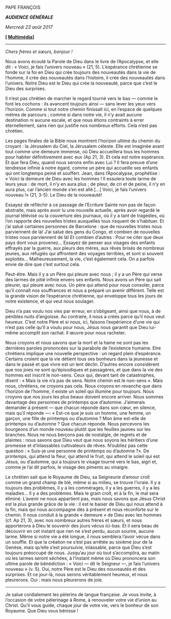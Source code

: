 PAPE FRANÇOIS

***AUDIENCE GÉNÉRALE***

*Mercredi 23 août 2017*

**[ [Multimédia](http://w2.vatican.va/content/francesco/fr/events/event.dir.html/content/vaticanevents/fr/2017/8/23/udienzagenerale.html)]**

* * *

*Chers frères et sœurs, bonjour !*

Nous avons écouté la Parole de Dieu dans le livre de l’Apocalypse, et elle dit : « Voici, je fais l’univers nouveau » (21, 5). L’espérance chrétienne se fonde sur la foi en Dieu qui crée toujours des nouveautés dans la vie de l’homme, il crée des nouveautés dans l’histoire, il crée des nouveautés dans l’univers. Notre Dieu est le Dieu qui crée la nouveauté, parce que c’est le Dieu des surprises.

Il n’est pas chrétien de marcher le regard tourné vers le bas — comme le font les cochons : ils avancent toujours ainsi — sans lever les yeux vers l’horizon. Comme si tout notre chemin finissait ici, en l’espace de quelques mètres de parcours ; comme si dans notre vie, il n’y avait aucune destination ni aucune escale, et que nous étions contraints à errer éternellement, sans rien qui justifie nos nombreux efforts. Cela n’est pas chrétien.

Les pages finales de la Bible nous montrent l’horizon ultime du chemin du croyant : la Jérusalem du Ciel, la Jérusalem céleste. Elle est imaginée avant tout comme une demeure immense, où Dieu accueillera tous les hommes pour habiter définitivement avec eux (Ap 21, 3). Et cela est notre espérance. Et que fera Dieu, quand nous serons enfin avec Lui ? Il fera preuve d’une tendresse infinie à notre égard, comme un père qui accueille ses enfants qui ont longtemps peiné et souffert. Jean, dans l’Apocalypse, prophétise : « Voici la demeure de Dieu avec les hommes ! Il essuiera toute larme de leurs yeux : de mort, il n’y en aura plus ; de pleur, de cri et de peine, il n’y en aura plus, car l’ancien monde s’en est allé [...] Voici, je fais l’univers nouveau !» (21, 3-5). Le Dieu de la nouveauté!

Essayez de réfléchir à ce passage de l’Ecriture Sainte non pas de façon abstraite, mais après avoir lu une nouvelle actuelle, après avoir regardé le journal télévisé ou la couverture des journaux, où il y a tant de tragédies, où l’on rapporte des nouvelles tristes auxquelles tous risquent de s’habituer. Et j’ai salué certaines personnes de Barcelone : que de nouvelles tristes nous parviennent de là! J’ai salué des gens du Congo, et combien de nouvelles tristes nous parviennent de là! Et combien d’autres : Pour ne citer que deux pays dont vous provenez... Essayez de penser aux visages des enfants effrayés par la guerre, aux pleurs des mères, aux rêves brisés de nombreux jeunes, aux réfugiés qui affrontent des voyages terribles, et sont si souvent exploités... Malheureusement, la vie, c’est également cela. On a parfois envie de dire que c’est surtout cela.

Peut-être. Mais il y a un Père qui pleure avec nous ; il y a un Père qui verse des larmes de pitié infinie envers ses enfants. Nous avons un Père qui sait pleurer, qui pleure avec nous. Un père qui attend pour nous consoler, parce qu’il connaît nos souffrances et nous a préparé un avenir différent. Telle est la grande vision de l’espérance chrétienne, qui enveloppe tous les jours de notre existence, et qui veut nous soulager.

Dieu n’a pas voulu nos vies par erreur, en s’obligeant, ainsi que nous, à de pénibles nuits d’angoisse. Au contraire, il nous a créés parce qu’il nous veut heureux. C’est notre Père et si nous, ici, faisons l’expérience d’une vie qui n’est pas celle qu’Il a voulu pour nous, Jésus nous garantit que Dieu lui-même accomplit son rachat. Il œuvre pour nous racheter.

Nous croyons et nous savons que la mort et la haine ne sont pas les dernières paroles prononcées sur la parabole de l’existence humaine. Etre chrétiens implique une nouvelle perspective : un regard plein d’espérance. Certains croient que la vie détient tous ses bonheurs dans la jeunesse et dans le passé et que vivre est un lent déclin. D’autres encore considèrent que nos joies ne sont qu’épisodiques et passagères, et que dans la vie des hommes est inscrit le non-sens. Ceux qui, devant tant de catastrophes, disent : « Mais la vie n’a pas de sens. Notre chemin est le non-sens ». Mais nous, chrétiens, ne croyons pas cela. Nous croyons en revanche que dans l’horizon de l’homme, il existe un soleil qui illumine pour toujours. Nous croyons que nos jours les plus beaux doivent encore arriver. Nous sommes davantage des personnes de printemps que d’automne. J’aimerais demander à présent — que chacun réponde dans son cœur, en silence, mais qu’il réponde —: « Est-ce que je suis un homme, une femme, un garçon, une fille de printemps ou d’automne ? Mon âme est-elle de printemps ou d’automne ? Que chacun réponde. Nous percevons les bourgeons d’un monde nouveau plutôt que les feuilles jaunies sur les branches. Nous ne nous berçons pas de nostalgie, de regrets et de plaintes : nous savons que Dieu veut que nous soyons les héritiers d’une promesse et d’inlassables cultivateurs de rêves. N’oubliez pas cette question : « Suis-je une personne de printemps ou d’automne ?». De printemps, qui attend la fleur, qui attend le fruit, qui attend le soleil qui est Jésus, ou d’automne, qui a toujours le visage tourné vers le bas, aigri et, comme je l’ai dit parfois, le visage des piments au vinaigre.

Le chrétien sait que le Royaume de Dieu, sa Seigneurie d’amour croît comme un grand champ de blé, même si au milieu, se trouve l’ivraie. Il y a toujours des problèmes, il y a les commérages, il y a les guerres, il y a les maladies... Il y a des problèmes. Mais le grain croît, et à la fin, le mal sera éliminé. L’avenir ne nous appartient pas, mais nous savons que Jésus Christ est la plus grande grâce de la vie : il est le baiser de Dieu qui nous attend à la fin, mais qui nous accompagne dès à présent et nous réconforte sur le chemin. Il nous conduit à la grande « demeure » de Dieu avec les hommes (cf. Ap 21, 3), avec nos nombreux autres frères et sœurs, et nous apporterons à Dieu le souvenir des jours vécus ici-bas. Et il sera beau de découvrir en cet instant que rien ne s’est perdu, aucun sourire, aucune larme. Même si notre vie a été longue, il nous semblera l’avoir vécue dans un souffle. Et que la création ne s’est pas arrêtée au sixième jour de la Genèse, mais qu’elle s’est poursuivie, inlassable, parce que Dieu s’est toujours préoccupé de nous. Jusqu’au jour où tout s’accomplira, au matin où les larmes seront séchées, à l’instant même où Dieu prononcera son ultime parole de bénédiction : « Voici — dit le Seigneur —, je fais l’univers nouveau » (v. 5). Oui, notre Père est le Dieu des nouveautés et des surprises. Et ce jour-là, nous serons véritablement heureux, et nous pleurerons. Oui : mais nous pleurerons de joie.

* * *

Je salue cordialement les pèlerins de langue française. Je vous invite, à l’occasion de votre pèlerinage à Rome, à renouveler votre vie d’union au Christ. Qu’il vous guide, chaque jour de votre vie, vers le bonheur de son Royaume. Que Dieu vous bénisse !